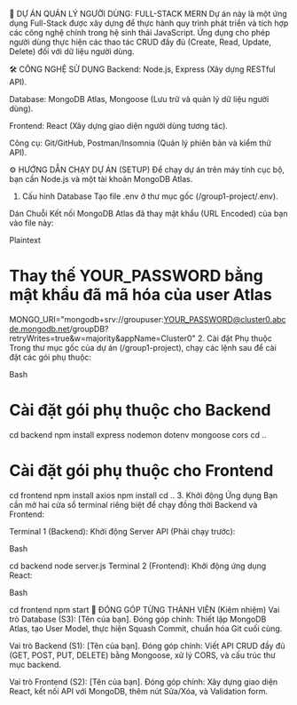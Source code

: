 🚀 DỰ ÁN QUẢN LÝ NGƯỜI DÙNG: FULL-STACK MERN
Dự án này là một ứng dụng Full-Stack được xây dựng để thực hành quy trình phát triển và tích hợp các công nghệ chính trong hệ sinh thái JavaScript. Ứng dụng cho phép người dùng thực hiện các thao tác CRUD đầy đủ (Create, Read, Update, Delete) đối với dữ liệu người dùng.

🛠️ CÔNG NGHỆ SỬ DỤNG
Backend: Node.js, Express (Xây dựng RESTful API).

Database: MongoDB Atlas, Mongoose (Lưu trữ và quản lý dữ liệu người dùng).

Frontend: React (Xây dựng giao diện người dùng tương tác).

Công cụ: Git/GitHub, Postman/Insomnia (Quản lý phiên bản và kiểm thử API).

⚙️ HƯỚNG DẪN CHẠY DỰ ÁN (SETUP)
Để chạy dự án trên máy tính cục bộ, bạn cần Node.js và một tài khoản MongoDB Atlas.

1. Cấu hình Database
Tạo file .env ở thư mục gốc (/group1-project/.env).

Dán Chuỗi Kết nối MongoDB Atlas đã thay mật khẩu (URL Encoded) của bạn vào file này:

Plaintext

# Thay thế YOUR_PASSWORD bằng mật khẩu đã mã hóa của user Atlas
MONGO_URI="mongodb+srv://groupuser:YOUR_PASSWORD@cluster0.abcde.mongodb.net/groupDB?retryWrites=true&w=majority&appName=Cluster0"
2. Cài đặt Phụ thuộc
Trong thư mục gốc của dự án (/group1-project), chạy các lệnh sau để cài đặt các gói phụ thuộc:

Bash

# Cài đặt gói phụ thuộc cho Backend
cd backend
npm install express nodemon dotenv mongoose cors
cd ..

# Cài đặt gói phụ thuộc cho Frontend
cd frontend
npm install axios 
npm install
cd ..
3. Khởi động Ứng dụng
Bạn cần mở hai cửa sổ terminal riêng biệt để chạy đồng thời Backend và Frontend:

Terminal 1 (Backend): Khởi động Server API (Phải chạy trước):

Bash

cd backend
node server.js 
Terminal 2 (Frontend): Khởi động ứng dụng React:

Bash

cd frontend
npm start
👤 ĐÓNG GÓP TỪNG THÀNH VIÊN (Kiêm nhiệm)
Vai trò Database (S3): [Tên của bạn]. Đóng góp chính: Thiết lập MongoDB Atlas, tạo User Model, thực hiện Squash Commit, chuẩn hóa Git cuối cùng.

Vai trò Backend (S1): [Tên của bạn]. Đóng góp chính: Viết API CRUD đầy đủ (GET, POST, PUT, DELETE) bằng Mongoose, xử lý CORS, và cấu trúc thư mục backend.

Vai trò Frontend (S2): [Tên của bạn]. Đóng góp chính: Xây dựng giao diện React, kết nối API với MongoDB, thêm nút Sửa/Xóa, và Validation form.